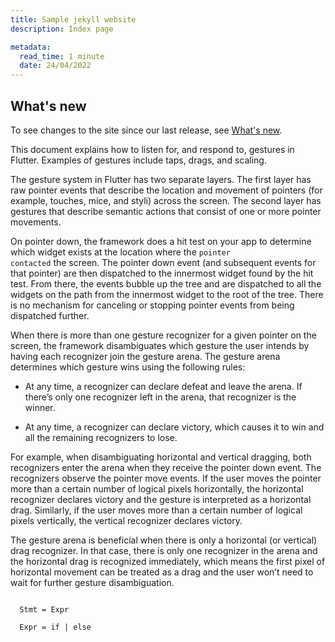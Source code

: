 ```yaml
---
title: Sample jekyll website
description: Index page

metadata:
  read_time: 1 minute
  date: 24/04/2022
---
```


## What's new

To see changes to the site since our last release,
see [What's new][].

This document explains how to listen for, and respond to, gestures in Flutter. Examples of gestures include taps, drags, and scaling.

The gesture system in Flutter has two separate layers. The first layer has raw pointer events that describe the location and movement of pointers (for example, touches, mice, and styli) across the screen. The second layer has gestures that describe semantic actions that consist of one or more pointer movements.

On pointer down, the framework does a hit test on your app to determine which widget exists at the location where the <code>pointer contacted</code> the screen. The pointer down event (and subsequent events for that pointer) are then dispatched to the innermost widget found by the hit test. From there, the events bubble up the tree and are dispatched to all the widgets on the path from the innermost widget to the root of the tree. There is no mechanism for canceling or stopping pointer events from being dispatched further.

When there is more than one gesture recognizer for a given pointer on the screen, the framework disambiguates which gesture the user intends by having each recognizer join the gesture arena. The gesture arena determines which gesture wins using the following rules:

* At any time, a recognizer can declare defeat and leave the arena. If there’s only one recognizer left in the arena, that recognizer is the winner.

* At any time, a recognizer can declare victory, which causes it to win and all the remaining recognizers to lose.


For example, when disambiguating horizontal and vertical dragging, both recognizers enter the arena when they receive the pointer down event. The recognizers observe the pointer move events. If the user moves the pointer more than a certain number of logical pixels horizontally, the horizontal recognizer declares victory and the gesture is interpreted as a horizontal drag. Similarly, if the user moves more than a certain number of logical pixels vertically, the vertical recognizer declares victory.

The gesture arena is beneficial when there is only a horizontal (or vertical) drag recognizer. In that case, there is only one recognizer in the arena and the horizontal drag is recognized immediately, which means the first pixel of horizontal movement can be treated as a drag and the user won’t need to wait for further gesture disambiguation.

<code>
  Stmt = Expr<br>
  Expr = if | else<br>
<code>

[What's new]: {{site.url}}/whats-new
